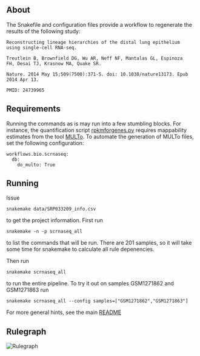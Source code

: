 ## About ##

The Snakefile and configuration files provide a workflow to regenerate the results of the following study:

	Reconstructing lineage hierarchies of the distal lung epithelium
	using single-cell RNA-seq.

	Treutlein B, Brownfield DG, Wu AR, Neff NF, Mantalas GL, Espinoza
	FH, Desai TJ, Krasnow MA, Quake SR.

	Nature. 2014 May 15;509(7500):371-5. doi: 10.1038/nature13173. Epub
	2014 Apr 13.

	PMID: 24739965

## Requirements ##

Running the commands as is may run into a few stumbling blocks. For
instance, the quantification script
[rpkmforgenes.py](http://sandberg.cmb.ki.se/media/data/rnaseq/instructions-rpkmforgenes.html)
requires mappability estimates from the tool
[MULTo](http://sandberg.cmb.ki.se/multo/). To automate the generation
of MULTo files, set the following configuration:

    workflows.bio.scrnaseq:
	  db:
	    do_multo: True



## Running ##

Issue

	snakemake data/SRP033209_info.csv

to get the project information. First run

	snakemake -n -p scrnaseq_all

to list the commands that will be run. There are 201 samples, so it
will take some time for snakemake to calculate all rule depenencies.

Then run

	snakemake scrnaseq_all

to run the entire pipeline. To try it out on samples GSM1271862 and
GSM1271863 run

	snakemake scrnaseq_all --config samples=["GSM1271862","GSM1271863"]

For more general hints, see the main [README](../README.md)

## Rulegraph ##

![Rulegraph](./scrnaseq_all.png)
